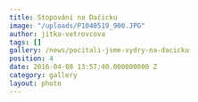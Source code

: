 ```yaml
---
title: Stopování na Dačicku
image: "/uploads/P1040519_900.JPG"
author: jitka-vetrovcova
tags: []
gallery: /news/pocitali-jsme-vydry-na-dacicku
position: 4
date: 2016-04-08 13:57:40.000000000 Z
category: gallery
layout: photo
---
```

